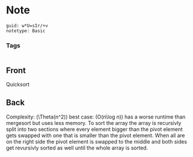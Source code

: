 # Note
```
guid: w*U=sIr/+v
notetype: Basic
```

### Tags
```
```

## Front
Quicksort

## Back
Complexity: \(\Theta(n^2)\) best case: \(O(n\log n)\) 
has a worse runtime than mergesort but uses less memory.
To sort the array the array is recursivly split into two sections where every element bigger than the pivot element gets swapped with one that is smaller than the pivot element. When all are on the right side the pivot element is swapped to the middle and both sides get revursivly sorted as well until the whole array is sorted.
